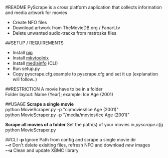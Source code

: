 #README
PyScrape is a cross platform aaplication that collects information and media artwork for movies  
 - Create NFO files
 - Download artwork from TheMovieDB.org / Fanart.tv
 - Delete unwanted audio-tracks from matroska files


##SETUP / REQUIREMENTS
 - Install [pip](http://www.pip-installer.org/en/latest/installing.html "pip")    
 - Install [mkvtoolnix](http://www.bunkus.org/videotools/mkvtoolnix/downloads.html "mkvtoolnix")    
 - Install [mediainfo](http://mediaarea.net/de/MediaInfo/Download "mediainfo") (CLI)   
 - Run setup.py  
 - Copy pyscrape.cfg.example to pyscrape.cfg and set it up (explanation will follow..)
  
  

##RESTRICTION
A movie have to be in a folder  
Folder layout: Name (Year); example: Ice Age (2001)  



##USAGE
**Scrape a single movie**  
python MovieScraper.py -p "c:\movies\Ice Age (2001)"  
python MovieScraper.py -p "/media/movies/Ice Age (2001)"  
  
**Scrape all movies of a folder**
Set the path(s) of your movies in *pyscrape.cfg*  
python MovieScraper.py  


##CLI
**-p** Ignore Path from config and scrape a single movie dir  
**--r** Don't delete exisiting files, refresh NFO and download *new* images  
**--u** Clean and update XBMC library  
